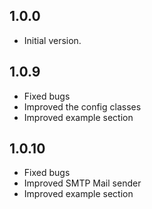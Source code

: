 ## 1.0.0

- Initial version.

## 1.0.9

- Fixed bugs
- Improved the config classes
- Improved example section

## 1.0.10

- Fixed bugs
- Improved SMTP Mail sender
- Improved example section
